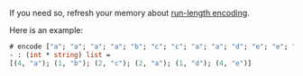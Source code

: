 
If you need so, refresh your memory about
[run-length encoding](http://en.wikipedia.org/wiki/Run-length_encoding).

Here is an example:

```ocaml
# encode ["a"; "a"; "a"; "a"; "b"; "c"; "c"; "a"; "a"; "d"; "e"; "e"; "e"; "e"];;
- : (int * string) list =
[(4, "a"); (1, "b"); (2, "c"); (2, "a"); (1, "d"); (4, "e")]
```
